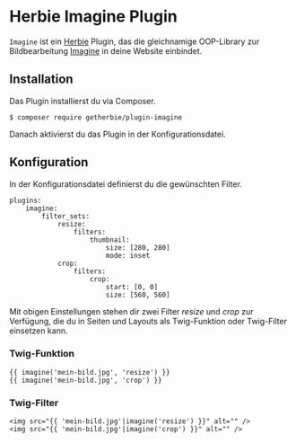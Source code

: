 # Herbie Imagine Plugin

`Imagine` ist ein [Herbie](http://github.com/getherbie/herbie) Plugin, das die gleichnamige OOP-Library zur Bildbearbeitung [Imagine](https://imagine.readthedocs.org) in deine Website einbindet.

## Installation

Das Plugin installierst du via Composer.

	$ composer require getherbie/plugin-imagine

Danach aktivierst du das Plugin in der Konfigurationsdatei.

## Konfiguration

In der Konfigurationsdatei definierst du die gewünschten Filter.

    plugins:
        imagine:
            filter_sets:
                resize:
                    filters:
                        thumbnail:
                            size: [280, 280]
                            mode: inset
                crop:
                    filters:
                        crop:
                            start: [0, 0]
                            size: [560, 560]

Mit obigen Einstellungen stehen dir zwei Filter *resize* und *crop* zur
Verfügung, die du in Seiten und Layouts als Twig-Funktion oder Twig-Filter
einsetzen kann.

### Twig-Funktion

    {{ imagine('mein-bild.jpg', 'resize') }}
    {{ imagine('mein-bild.jpg', 'crop') }}

### Twig-Filter

    <img src="{{ 'mein-bild.jpg'|imagine('resize') }}" alt="" />
    <img src="{{ 'mein-bild.jpg'|imagine('crop') }}" alt="" />
